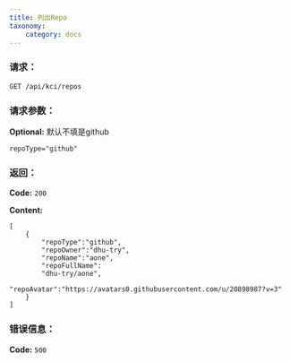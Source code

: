 ```yaml
---
title: 列出Repo
taxonomy:
    category: docs
---
```


### 请求：

    GET /api/kci/repos

### 请求参数：

**Optional:** 默认不填是github

`repoType="github"`

### 返回：

**Code:** `200`

**Content:**

```
[
    {
        "repoType":"github",
        "repoOwner":"dhu-try",
        "repoName":"aone",
        "repoFullName":
        "dhu-try/aone",
        "repoAvatar":"https://avatars0.githubusercontent.com/u/20898987?v=3"
    }
]
```	

### 错误信息：

**Code:** `500`
